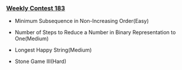 ### [Weekly Contest 183](https://leetcode.com/contest/weekly-contest-183)

- Minimum Subsequence in Non-Increasing Order(Easy)

- Number of Steps to Reduce a Number in Binary Representation to One(Medium)

- Longest Happy String(Medium)

- Stone Game III(Hard)
